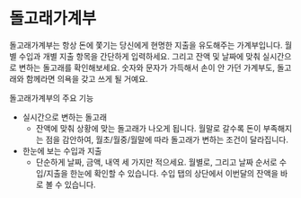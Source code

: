 # 돌고래가계부

돌고래가계부는 항상 돈에 쫓기는 당신에게 현명한 지출을 유도해주는 가계부입니다. 월별 수입과 개별 지출 항목을 간단하게 입력하세요. 그리고 잔액 및 날짜에 맞춰 실시간으로 변하는 돌고래를 확인해보세요. 숫자와 문자가 가득해서 손이 안 가던 가계부도, 돌고래와 함께라면 의욕을 갖고 쓰게 될 거예요.

돌고래가계부의 주요 기능
* 실시간으로 변하는 돌고래
	* 잔액에 맞춰 상황에 맞는 돌고래가 나오게 됩니다. 월말로 갈수록 돈이 부족해지는 점을 감안하여, 월초/월중/월말에 따라 돌고래가 변하는 조건이 달라집니다.
* 한눈에 보는 수입과 지출
	* 단순하게 날짜, 금액, 내역 세 가지만 적으세요. 월별로, 그리고 날짜 순서로 수입/지출을 한눈에 확인할 수 있습니다. 수입 탭의 상단에서 이번달의 잔액을 바로 볼 수 있습니다.

